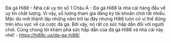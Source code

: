 Đá gà Hi88 – Nhà cái uy tín số 1 Châu Á - Đá gà Hi88 là nhà cái hàng đầu về uy tín chất lượng. Vì vậy, số lượng tham gia đăng ký tài khoản chơi rất nhiều. Mặc dù mới thành lập những năm trở lại đây nhưng Hi88 luôn có vị thế đứng trên khu vực về cá cược đá gà. Bởi vậy, nó rất có sức hấp dẫn đối với người chơi. Cúng chúng tôi khám phá sức hấp dẫn của đá gà Hi88 và nhà cái này nhé! - https://hi88c.us/da-ga-hi88/
